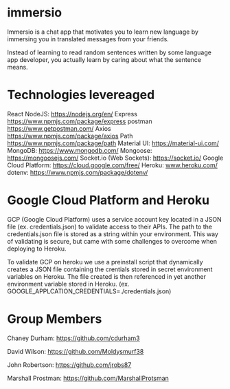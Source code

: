 # immersio

Immersio is a chat app that motivates you to learn  new language by immersing you in translated messages from your friends.

Instead of learning to read random sentences written by some language app developer, you actually learn by caring about what the sentence means.

# Technologies levereaged

React
NodeJS: https://nodejs.org/en/
Express  https://www.npmjs.com/package/express
postman https://www.getpostman.com/
Axios https://www.npmjs.com/package/axios
Path https://www.npmjs.com/package/path
Material UI: https://material-ui.com/
MongoDB: https://www.mongodb.com/
Mongoose: https://mongoosejs.com/
Socket.io (Web Sockets): https://socket.io/
Google Cloud Platform: https://cloud.google.com/free/
Heroku: www.heroku.com/
dotenv: https://www.npmjs.com/package/dotenv/


# Google Cloud Platform and Heroku
GCP  (Google Cloud Platform) uses a service account key located in a JSON file (ex. credentials.json) to validate access to their APIs.
The path to the credentials.json file is stored as a string within your environment. This way of validating is secure, but came with some challenges to overcome when deploying to Heroku.

To validate GCP on heroku we use a preinstall script that dynamically creates a JSON file containing the crentials stored in secret environment variables on Heroku. The file created is then referenced in yet another environment variable stored in Heroku. (ex. GOOGLE_APPLCATION_CREDENTIALS=./credentials.json)


# Group Members

Chaney Durham: https://github.com/cdurham3

David Wilson: https://github.com/Moldysmurf38

John Robertson: https://github.com/jrobs87

Marshall Prostman: https://github.com/MarshallProtsman

